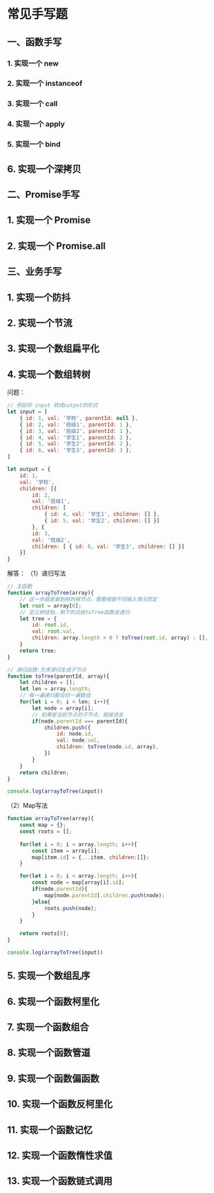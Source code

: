 # 常见手写题

## 一、函数手写

### 1. 实现一个 new

### 2. 实现一个 instanceof

### 3. 实现一个 call

### 4. 实现一个 apply

### 5. 实现一个 bind

## 6. 实现一个深拷贝

## 二、Promise手写

## 1. 实现一个 Promise

## 2. 实现一个 Promise.all

## 三、业务手写

## 1. 实现一个防抖

## 2. 实现一个节流

## 3. 实现一个数组扁平化

## 4. 实现一个数组转树

问题：

```javascript
// 例如将 input 转成output的形式
let input = [
    { id: 1, val: '学校', parentId: null }, 
    { id: 2, val: '班级1', parentId: 1 },
    { id: 3, val: '班级2', parentId: 1 },
    { id: 4, val: '学生1', parentId: 2 },
    { id: 5, val: '学生2', parentId: 2 },
    { id: 6, val: '学生3', parentId: 3 },
]

let output = {
    id: 1,
    val: '学校',
    children: [{
        id: 2,
        val: '班级1',
        children: [
            { id: 4, val: '学生1', children: [] },
            { id: 5, val: '学生2', children: [] }]
        }, {
        id: 3,
        val: '班级2',
        children: [ { id: 6, val: '学生3', children: [] }]
    }]
}
```

解答：
（1）递归写法

```javascript
// 主函数
function arrayToTree(array){
    // 这一步就是拿到树的根节点，需要根据不同输入情况而定
    let root = array[0];
    // 定义树结构，剩下的交给toTree函数去递归
    let tree = {
        id: root.id,
        val: root.val,
        children: array.length > 0 ? toTree(root.id, array) : [],
    }
    return tree;
}

// 递归函数:负责递归生成子节点
function toTree(parentId, array){
    let children = [];
    let len = array.length;
    // 每一遍递归都会扫一遍数组
    for(let i = 0; i < len; i++){
        let node = array[i];
        // 如果是当前节点的子节点，就装进去
        if(node.parentId === parentId){
            children.push({
                id: node.id,
                val: node.val,
                children: toTree(node.id, array),
            })
        }
    }
    return children;
}

console.log(arrayToTree(input))
```

（2）Map写法

```javascript
function arrayToTree(array){
    const map = {};
    const roots = [];
    
    for(let i = 0; i < array.length; i++){
        const item = array[i];
        map[item.id] = {...item, children:[]};
    }

    for(let i = 0; i < array.length; i++){
        const node = map[array[i].id];
        if(node.parentId){
            map[node.parentId].children.push(node);
        }else{
            roots.push(node);
        }
    }

    return roots[0];
}

console.log(arrayToTree(input))
```

## 5. 实现一个数组乱序

## 6. 实现一个函数柯里化

## 7. 实现一个函数组合

## 8. 实现一个函数管道

## 9. 实现一个函数偏函数

## 10. 实现一个函数反柯里化

## 11. 实现一个函数记忆

## 12. 实现一个函数惰性求值

## 13. 实现一个函数链式调用
